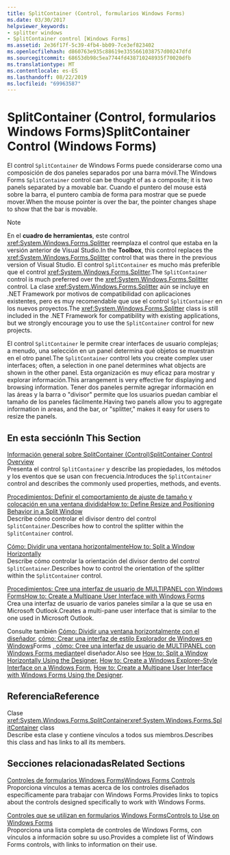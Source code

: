 ```yaml
---
title: SplitContainer (Control, formularios Windows Forms)
ms.date: 03/30/2017
helpviewer_keywords:
- splitter windows
- SplitContainer control [Windows Forms]
ms.assetid: 2e36f17f-5c39-4fb4-bb09-7ce3ef823402
ms.openlocfilehash: d860763e935c88619e3355661038757d00247dfd
ms.sourcegitcommit: 68653db98c5ea7744fd438710248935f70020dfb
ms.translationtype: MT
ms.contentlocale: es-ES
ms.lasthandoff: 08/22/2019
ms.locfileid: "69963587"
---
```

# <a name="splitcontainer-control-windows-forms"></a><span data-ttu-id="2f95d-102">SplitContainer (Control, formularios Windows Forms)</span><span class="sxs-lookup"><span data-stu-id="2f95d-102">SplitContainer Control (Windows Forms)</span></span>
<span data-ttu-id="2f95d-103">El control `SplitContainer` de Windows Forms puede considerarse como una composición de dos paneles separados por una barra móvil.</span><span class="sxs-lookup"><span data-stu-id="2f95d-103">The Windows Forms `SplitContainer` control can be thought of as a composite; it is two panels separated by a movable bar.</span></span> <span data-ttu-id="2f95d-104">Cuando el puntero del mouse está sobre la barra, el puntero cambia de forma para mostrar que se puede mover.</span><span class="sxs-lookup"><span data-stu-id="2f95d-104">When the mouse pointer is over the bar, the pointer changes shape to show that the bar is movable.</span></span>  
  
> [!NOTE]
> <span data-ttu-id="2f95d-105">En el **cuadro de herramientas**, este control <xref:System.Windows.Forms.Splitter> reemplaza el control que estaba en la versión anterior de Visual Studio.</span><span class="sxs-lookup"><span data-stu-id="2f95d-105">In the **Toolbox**, this control replaces the <xref:System.Windows.Forms.Splitter> control that was there in the previous version of Visual Studio.</span></span> <span data-ttu-id="2f95d-106">El control `SplitContainer` es mucho más preferible que el control <xref:System.Windows.Forms.Splitter>.</span><span class="sxs-lookup"><span data-stu-id="2f95d-106">The `SplitContainer` control is much preferred over the <xref:System.Windows.Forms.Splitter> control.</span></span> <span data-ttu-id="2f95d-107">La clase <xref:System.Windows.Forms.Splitter> aún se incluye en .NET Framework por motivos de compatibilidad con aplicaciones existentes, pero es muy recomendable que use el control `SplitContainer` en los nuevos proyectos.</span><span class="sxs-lookup"><span data-stu-id="2f95d-107">The <xref:System.Windows.Forms.Splitter> class is still included in the .NET Framework for compatibility with existing applications, but we strongly encourage you to use the `SplitContainer` control for new projects.</span></span>  
  
 <span data-ttu-id="2f95d-108">El control `SplitContainer` le permite crear interfaces de usuario complejas; a menudo, una selección en un panel determina qué objetos se muestran en el otro panel.</span><span class="sxs-lookup"><span data-stu-id="2f95d-108">The `SplitContainer` control lets you create complex user interfaces; often, a selection in one panel determines what objects are shown in the other panel.</span></span> <span data-ttu-id="2f95d-109">Esta organización es muy eficaz para mostrar y explorar información.</span><span class="sxs-lookup"><span data-stu-id="2f95d-109">This arrangement is very effective for displaying and browsing information.</span></span> <span data-ttu-id="2f95d-110">Tener dos paneles permite agregar información en las áreas y la barra o "divisor" permite que los usuarios puedan cambiar el tamaño de los paneles fácilmente.</span><span class="sxs-lookup"><span data-stu-id="2f95d-110">Having two panels allow you to aggregate information in areas, and the bar, or "splitter," makes it easy for users to resize the panels.</span></span>  
  
## <a name="in-this-section"></a><span data-ttu-id="2f95d-111">En esta sección</span><span class="sxs-lookup"><span data-stu-id="2f95d-111">In This Section</span></span>  
 [<span data-ttu-id="2f95d-112">Información general sobre SplitContainer (Control)</span><span class="sxs-lookup"><span data-stu-id="2f95d-112">SplitContainer Control Overview</span></span>](splitcontainer-control-overview-windows-forms.md)  
 <span data-ttu-id="2f95d-113">Presenta el control `SplitContainer` y describe las propiedades, los métodos y los eventos que se usan con frecuencia.</span><span class="sxs-lookup"><span data-stu-id="2f95d-113">Introduces the `SplitContainer` control and describes the commonly used properties, methods, and events.</span></span>  
  
 [<span data-ttu-id="2f95d-114">Procedimientos: Definir el comportamiento de ajuste de tamaño y colocación en una ventana dividida</span><span class="sxs-lookup"><span data-stu-id="2f95d-114">How to: Define Resize and Positioning Behavior in a Split Window</span></span>](how-to-define-resize-and-positioning-behavior-in-a-split-window.md)  
 <span data-ttu-id="2f95d-115">Describe cómo controlar el divisor dentro del control `SplitContainer`.</span><span class="sxs-lookup"><span data-stu-id="2f95d-115">Describes how to control the splitter within the `SplitContainer` control.</span></span>  
  
 [<span data-ttu-id="2f95d-116">Cómo: Dividir una ventana horizontalmente</span><span class="sxs-lookup"><span data-stu-id="2f95d-116">How to: Split a Window Horizontally</span></span>](how-to-split-a-window-horizontally.md)  
 <span data-ttu-id="2f95d-117">Describe cómo controlar la orientación del divisor dentro del control `SplitContainer`.</span><span class="sxs-lookup"><span data-stu-id="2f95d-117">Describes how to control the orientation of the splitter within the `SplitContainer` control.</span></span>  
  
 [<span data-ttu-id="2f95d-118">Procedimientos: Cree una interfaz de usuario de MULTIPANEL con Windows Forms</span><span class="sxs-lookup"><span data-stu-id="2f95d-118">How to: Create a Multipane User Interface with Windows Forms</span></span>](how-to-create-a-multipane-user-interface-with-windows-forms.md)  
 <span data-ttu-id="2f95d-119">Crea una interfaz de usuario de varios paneles similar a la que se usa en Microsoft Outlook.</span><span class="sxs-lookup"><span data-stu-id="2f95d-119">Creates a multi-pane user interface that is similar to the one used in Microsoft Outlook.</span></span>  
  
 <span data-ttu-id="2f95d-120">Consulte también [Cómo: Dividir una ventana horizontalmente con el diseñador](how-to-split-a-window-horizontally-using-the-designer.md), [cómo: Crear una interfaz de estilo Explorador de Windows en Windows](how-to-create-a-windows-explorer-style-interface-on-a-windows-form.md)Forms [, cómo: Cree una interfaz de usuario de MULTIPANEL con Windows Forms mediante](create-a-multipane-user-interface-with-wf-using-the-designer.md)el diseñador.</span><span class="sxs-lookup"><span data-stu-id="2f95d-120">Also see [How to: Split a Window Horizontally Using the Designer](how-to-split-a-window-horizontally-using-the-designer.md), [How to: Create a Windows Explorer–Style Interface on a Windows Form](how-to-create-a-windows-explorer-style-interface-on-a-windows-form.md), [How to: Create a Multipane User Interface with Windows Forms Using the Designer](create-a-multipane-user-interface-with-wf-using-the-designer.md).</span></span>  
  
## <a name="reference"></a><span data-ttu-id="2f95d-121">Referencia</span><span class="sxs-lookup"><span data-stu-id="2f95d-121">Reference</span></span>  
 <span data-ttu-id="2f95d-122">Clase <xref:System.Windows.Forms.SplitContainer></span><span class="sxs-lookup"><span data-stu-id="2f95d-122"><xref:System.Windows.Forms.SplitContainer> class</span></span>  
 <span data-ttu-id="2f95d-123">Describe esta clase y contiene vínculos a todos sus miembros.</span><span class="sxs-lookup"><span data-stu-id="2f95d-123">Describes this class and has links to all its members.</span></span>  
  
## <a name="related-sections"></a><span data-ttu-id="2f95d-124">Secciones relacionadas</span><span class="sxs-lookup"><span data-stu-id="2f95d-124">Related Sections</span></span>  
 [<span data-ttu-id="2f95d-125">Controles de formularios Windows Forms</span><span class="sxs-lookup"><span data-stu-id="2f95d-125">Windows Forms Controls</span></span>](index.md)  
 <span data-ttu-id="2f95d-126">Proporciona vínculos a temas acerca de los controles diseñados específicamente para trabajar con Windows Forms.</span><span class="sxs-lookup"><span data-stu-id="2f95d-126">Provides links to topics about the controls designed specifically to work with Windows Forms.</span></span>  
  
 [<span data-ttu-id="2f95d-127">Controles que se utilizan en formularios Windows Forms</span><span class="sxs-lookup"><span data-stu-id="2f95d-127">Controls to Use on Windows Forms</span></span>](controls-to-use-on-windows-forms.md)  
 <span data-ttu-id="2f95d-128">Proporciona una lista completa de controles de Windows Forms, con vínculos a información sobre su uso.</span><span class="sxs-lookup"><span data-stu-id="2f95d-128">Provides a complete list of Windows Forms controls, with links to information on their use.</span></span>
